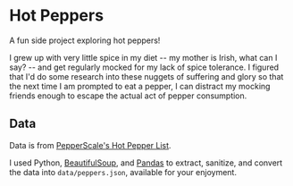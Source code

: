 # Hot Peppers

A fun side project exploring hot peppers!

I grew up with very little spice in my diet -- my mother is Irish, what can I say? -- and get regularly mocked for my lack of spice tolerance. I figured that I'd do some research into these nuggets of suffering and glory so that the next time I am prompted to eat a pepper, I can distract my mocking friends enough to escape the actual act of pepper consumption.

## Data

Data is from [PepperScale's Hot Pepper List](https://www.pepperscale.com/hot-pepper-list/).

I used Python, [BeautifulSoup](https://www.crummy.com/software/BeautifulSoup/bs4/doc/), and [Pandas](https://pandas.pydata.org/pandas-docs/stable/) to extract, sanitize, and convert the data into `data/peppers.json`, available for your enjoyment.
